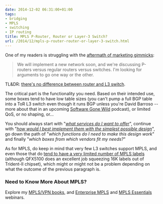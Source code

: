 ```yaml
---
date: 2014-12-02 06:31:00+01:00
tags:
- bridging
- MPLS
- switching
- IP routing
title: MPLS P-Router, Router or Layer-3 Switch?
url: /2014/12/mpls-p-router-router-or-layer-3-switch.html
---
```

One of my readers is struggling with the [aftermath of marketing gimmicks](/2011/02/how-did-we-ever-get-into-this-switching.html):

> We will implement a new network soon, and we\'re discussing P-routers versus regular routers versus switches. I\'m looking for arguments to go one way or the other.

TL&DR: [there's no difference between router and L3 switch](/2012/08/is-layer-3-switch-more-than-router.html).
<!--more-->
The critical part is the functionality you need. Based on their intended use, some boxes tend to have low table sizes (you can't pump a full BGP table into a ToR L3 switch even though it runs BGP unless you're David Barroso -- more about that in an upcoming [Software Gone Wild](http://www.ipspace.net/Podcast/Software_Gone_Wild) podcast), or limited QoS, or no shaping, or...

You should always start with "[*what services do I want to offer*](https://www.youtube.com/watch?v=ClKEkCRvWTQ)", continue with "[*how would I best implement them with the simplest possible design*](/2013/08/temper-your-macgyver-streak.html)", go down the path of "*which functions do I need to make this design work*" and finally "*which boxes from which vendors fit my needs?*"

As for MPLS, do keep in mind that very few L3 switches support MPLS, and even those that do [tend to have a very limited number of MPLS labels](/2014/03/mpls-requires-custom-silicon-really.html) (although QFX5100 does an excellent job squeezing 16K labels out of Trident-II chipset), which might or might not be a problem depending on what the outcome of the previous paragraph is.

### Need to Know More About MPLS?

Explore my [MPLS/VPN books](http://www.ipspace.net/Books#MPLS.2FVPN), and [Enterprise MPLS](http://www.ipspace.net/Enterprise_MPLS_VPN_Deployment) and [MPLS Essentials](https://www.ipspace.net/MPLS_Essentials) webinars.